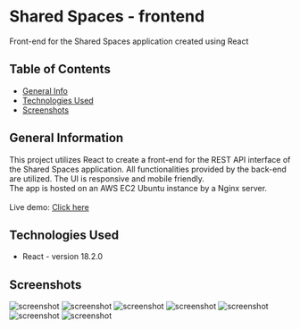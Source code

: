 # Shared Spaces - frontend
Front-end for the Shared Spaces application created using React
<br/>


## Table of Contents
* [General Info](#general-information)
* [Technologies Used](#technologies-used)
* [Screenshots](#screenshots)


## General Information
This project utilizes React to create a front-end for the REST API interface of the Shared Spaces application.
All functionalities provided by the back-end are utilized. The UI is responsive and mobile friendly.<br/>
The app is hosted on an AWS EC2 Ubuntu instance by a Nginx server.<br/><br/>
Live demo: [Click here](http://ec2-54-146-229-245.compute-1.amazonaws.com/)


## Technologies Used
- React - version 18.2.0


## Screenshots
<!-- <div style="border: 1px solid #ccc; padding: 10px;"> -->
![screenshot](./screenshots/screenshot_1.jpg)
![screenshot](./screenshots/screenshot_2.jpg)
![screenshot](./screenshots/screenshot_3.jpg)
![screenshot](./screenshots/screenshot_4.jpg)
![screenshot](./screenshots/screenshot_5.jpg)
![screenshot](./screenshots/screenshot_6.jpg)
![screenshot](./screenshots/screenshot_7.jpg)
<!-- </div> -->

